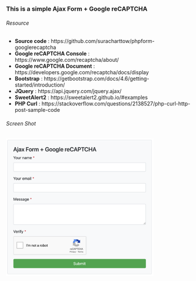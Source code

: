 <h3>This is a simple Ajax Form + Google reCAPTCHA</h3>

<h6>Resource</h6>
<ul>
<li><b>Source code</b> : https://github.com/suracharttow/phpform-googlerecaptcha</li>
<li><b>Google reCAPTCHA Console</b> : https://www.google.com/recaptcha/about/</li>
<li><b>Google reCAPTCHA Document</b> : https://developers.google.com/recaptcha/docs/display</li>
<li><b>Bootstrap</b> : https://getbootstrap.com/docs/4.6/getting-started/introduction/</li>
<li><b>JQuery</b> : https://api.jquery.com/jquery.ajax/</li>
<li><b>SweetAlert2</b> : https://sweetalert2.github.io/#examples</li>
<li><b>PHP Curl</b> : https://stackoverflow.com/questions/2138527/php-curl-http-post-sample-code</li>
</ul>

<h6>Screen Shot</h6>
<img src="https://github.com/suracharttow/phpform-googlerecaptcha/blob/master/Screen%20Shot%202564-12-11%20at%2017.16.04.png" width="400">